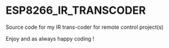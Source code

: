 # ESP8266_IR_TRANSCODER
Source code for my IR trans-coder for remote control project(s)


Enjoy and as always happy coding !
